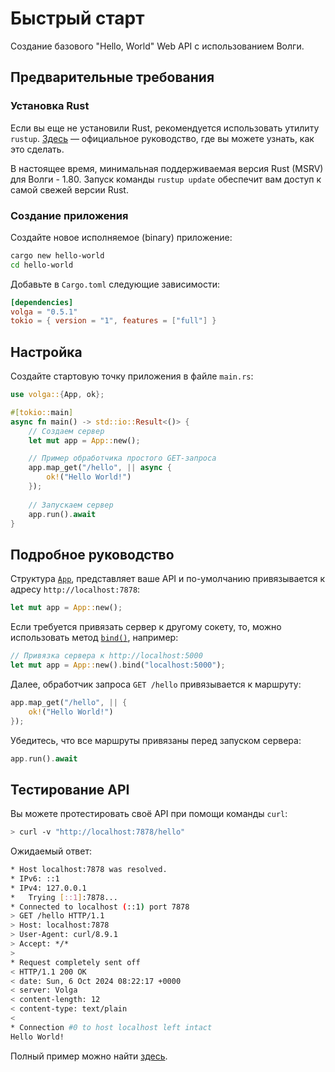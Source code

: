 # Быстрый старт

Создание базового "Hello, World" Web API с использованием Волги.

## Предварительные требования

### Установка Rust

Если вы еще не установили Rust, рекомендуется использовать утилиту `rustup`. [Здесь](https://doc.rust-lang.ru/book/ch01-01-installation.html) — официальное руководство, где вы можете узнать, как это сделать.

В настоящее время, минимальная поддерживаемая версия Rust (MSRV) для Волги - 1.80. Запуск команды `rustup update` обеспечит вам доступ к самой свежей версии Rust.

### Создание приложения
Создайте новое исполняемое (binary) приложение:
```bash
cargo new hello-world
cd hello-world
```

Добавьте в `Cargo.toml` следующие зависимости:

```toml
[dependencies]
volga = "0.5.1"
tokio = { version = "1", features = ["full"] }
```

## Настройка

Создайте стартовую точку приложения в файле `main.rs`:

```rust
use volga::{App, ok};

#[tokio::main]
async fn main() -> std::io::Result<()> {
    // Создаем сервер
    let mut app = App::new();

    // Пример обработчика простого GET-запроса
    app.map_get("/hello", || async {
        ok!("Hello World!")
    });
    
    // Запускаем сервер
    app.run().await
}
```

## Подробное руководство

Структура [`App`](https://docs.rs/volga/latest/volga/app/struct.App.html), представляет ваше API и по-умолчанию привязывается к адресу `http://localhost:7878`:

```rust
let mut app = App::new();
```

Если требуется привязать сервер к другому сокету, то, можно использовать метод [`bind()`](https://docs.rs/volga/latest/volga/app/struct.App.html#method.bind), например:

```rust
// Привязка сервера к http://localhost:5000
let mut app = App::new().bind("localhost:5000");
```

Далее, обработчик запроса `GET /hello` привязывается к маршруту:

```rust
app.map_get("/hello", || {
    ok!("Hello World!")
});
```

Убедитесь, что все маршруты привязаны перед запуском сервера:

```rust
app.run().await
```

## Тестирование API

Вы можете протестировать своё API при помощи команды `curl`:

```bash
> curl -v "http://localhost:7878/hello"
```

Ожидаемый ответ:

```bash
* Host localhost:7878 was resolved.
* IPv6: ::1
* IPv4: 127.0.0.1
*   Trying [::1]:7878...
* Connected to localhost (::1) port 7878
> GET /hello HTTP/1.1
> Host: localhost:7878
> User-Agent: curl/8.9.1
> Accept: */*
>
* Request completely sent off
< HTTP/1.1 200 OK
< date: Sun, 6 Oct 2024 08:22:17 +0000
< server: Volga
< content-length: 12
< content-type: text/plain
<
* Connection #0 to host localhost left intact
Hello World!
```

Полный пример можно найти [здесь](https://github.com/RomanEmreis/volga/blob/main/examples/hello_world.rs).
